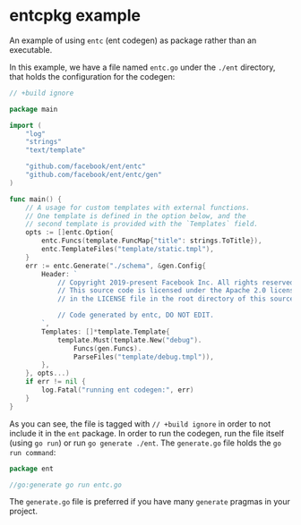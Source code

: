 # entcpkg example

An example of using `entc` (ent codegen) as package rather than an executable.

In this example, we have a file named `entc.go` under the `./ent` directory, that holds the
configuration for the codegen:

```go
// +build ignore

package main

import (
	"log"
	"strings"
	"text/template"

	"github.com/facebook/ent/entc"
	"github.com/facebook/ent/entc/gen"
)

func main() {
	// A usage for custom templates with external functions.
	// One template is defined in the option below, and the
	// second template is provided with the `Templates` field.
	opts := []entc.Option{
		entc.Funcs(template.FuncMap{"title": strings.ToTitle}),
		entc.TemplateFiles("template/static.tmpl"),
	}
	err := entc.Generate("./schema", &gen.Config{
		Header: `
			// Copyright 2019-present Facebook Inc. All rights reserved.
			// This source code is licensed under the Apache 2.0 license found
			// in the LICENSE file in the root directory of this source tree.

			// Code generated by entc, DO NOT EDIT.
		`,
		Templates: []*template.Template{
			template.Must(template.New("debug").
				Funcs(gen.Funcs).
				ParseFiles("template/debug.tmpl")),
		},
	}, opts...)
	if err != nil {
		log.Fatal("running ent codegen:", err)
	}
}
```

As you can see, the file is tagged with `// +build ignore` in order to not include it
in the `ent` package. In order to run the codegen, run the file itself (using `go run`)
or run `go generate ./ent`. The `generate.go` file holds the `go run command`:

```go
package ent

//go:generate go run entc.go
```

The `generate.go` file is preferred if you have many `generate` pragmas in your project.
